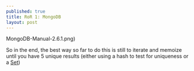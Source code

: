```yaml
---
published: true
title: RoR 1: MongoDB
layout: post
---
```

MongoDB-Manual-2.6.1.png)

So in the end, the best way so far to do this is still to iterate and memoize until you have 5 unique results (either using a hash to test for uniqueness or a [Set](http://www.ruby-doc.org/stdlib-1.9.3/libdoc/set/rdoc/Set.html))